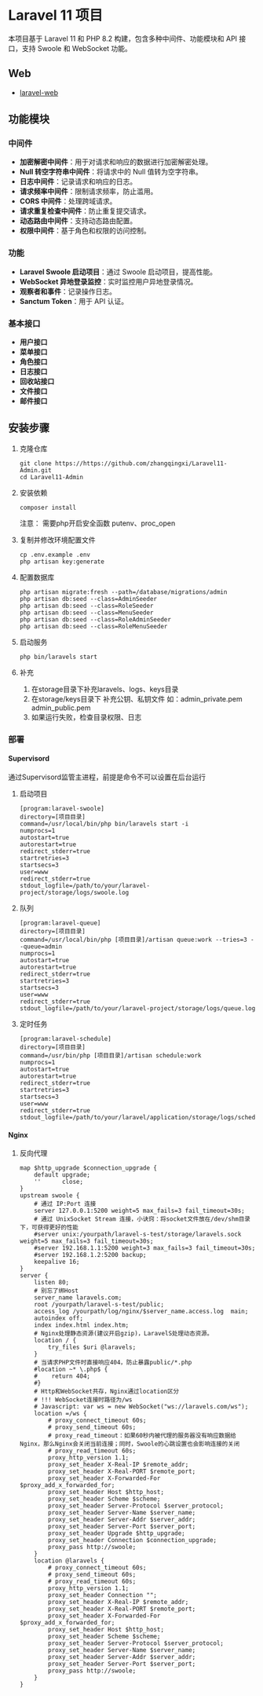 # Laravel 11 项目

本项目基于 Laravel 11 和 PHP 8.2 构建，包含多种中间件、功能模块和 API 接口，支持 Swoole 和 WebSocket 功能。

## Web
- [laravel-web](https://github.com/zhangqingxi/laravel-web)

## 功能模块

### 中间件

- **加密解密中间件**：用于对请求和响应的数据进行加密解密处理。
- **Null 转空字符串中间件**：将请求中的 Null 值转为空字符串。
- **日志中间件**：记录请求和响应的日志。
- **请求频率中间件**：限制请求频率，防止滥用。
- **CORS 中间件**：处理跨域请求。
- **请求重复检查中间件**：防止重复提交请求。
- **动态路由中间件**：支持动态路由配置。
- **权限中间件**：基于角色和权限的访问控制。

### 功能

- **Laravel Swoole 启动项目**：通过 Swoole 启动项目，提高性能。
- **WebSocket 异地登录监控**：实时监控用户异地登录情况。
- **观察者和事件**：记录操作日志。
- **Sanctum Token**：用于 API 认证。

### 基本接口

- **用户接口**
- **菜单接口**
- **角色接口**
- **日志接口**
- **回收站接口**
- **文件接口**
- **邮件接口**

## 安装步骤

1. 克隆仓库
    ```
    git clone https://https://github.com/zhangqingxi/Laravel11-Admin.git
    cd Laravel11-Admin
   
2. 安装依赖
    ```
    composer install
   ```
    注意：
    需要php开启安全函数 putenv、proc_open
3. 复制并修改环境配置文件
    ```
    cp .env.example .env
    php artisan key:generate
   ```

4. 配置数据库
    ```
    php artisan migrate:fresh --path=/database/migrations/admin
    php artisan db:seed --class=AdminSeeder
    php artisan db:seed --class=RoleSeeder
    php artisan db:seed --class=MenuSeeder
    php artisan db:seed --class=RoleAdminSeeder
    php artisan db:seed --class=RoleMenuSeeder
   ```

5. 启动服务
    ```
    php bin/laravels start
   ```

6. 补充
   1. 在storage目录下补充laravels、logs、keys目录
   2. 在storage/keys目录下 补充公钥、私钥文件 
   如：admin_private.pem admin_public.pem
   3. 如果运行失败，检查目录权限、日志

###  部署
#### Supervisord
通过Supervisord监管主进程，前提是命令不可以设置在后台运行
1. 启动项目
    ```
    [program:laravel-swoole]
    directory=[项目目录]
    command=/usr/local/bin/php bin/laravels start -i
    numprocs=1
    autostart=true
    autorestart=true
    redirect_stderr=true
    startretries=3
    startsecs=3
    user=www
    redirect_stderr=true
    stdout_logfile=/path/to/your/laravel-project/storage/logs/swoole.log
    ```

2. 队列
    ```
    [program:laravel-queue]
    directory=[项目目录]
    command=/usr/local/bin/php [项目目录]/artisan queue:work --tries=3 --queue=admin
    numprocs=1
    autostart=true
    autorestart=true
    redirect_stderr=true
    startretries=3
    startsecs=3
    user=www
    redirect_stderr=true
    stdout_logfile=/path/to/your/laravel-project/storage/logs/queue.log
    ```

3. 定时任务
    ```
    [program:laravel-schedule]
    directory=[项目目录]
    command=/usr/bin/php [项目目录]/artisan schedule:work
    numprocs=1
    autostart=true
    autorestart=true
    redirect_stderr=true
    startretries=3
    startsecs=3
    user=www
    redirect_stderr=true
    stdout_logfile=/path/to/your/laravel/application/storage/logs/schedule.log
    ```

#### Nginx
1. 反向代理
    ```
    map $http_upgrade $connection_upgrade {
        default upgrade;
        ''      close;
    }
    upstream swoole {
        # 通过 IP:Port 连接
        server 127.0.0.1:5200 weight=5 max_fails=3 fail_timeout=30s;
        # 通过 UnixSocket Stream 连接，小诀窍：将socket文件放在/dev/shm目录下，可获得更好的性能
        #server unix:/yourpath/laravel-s-test/storage/laravels.sock weight=5 max_fails=3 fail_timeout=30s;
        #server 192.168.1.1:5200 weight=3 max_fails=3 fail_timeout=30s;
        #server 192.168.1.2:5200 backup;
        keepalive 16;
    }
    server {
        listen 80;
        # 别忘了绑Host
        server_name laravels.com;
        root /yourpath/laravel-s-test/public;
        access_log /yourpath/log/nginx/$server_name.access.log  main;
        autoindex off;
        index index.html index.htm;
        # Nginx处理静态资源(建议开启gzip)，LaravelS处理动态资源。
        location / {
            try_files $uri @laravels;
        }
        # 当请求PHP文件时直接响应404，防止暴露public/*.php
        #location ~* \.php$ {
        #    return 404;
        #}
        # Http和WebSocket共存，Nginx通过location区分
        # !!! WebSocket连接时路径为/ws
        # Javascript: var ws = new WebSocket("ws://laravels.com/ws");
        location =/ws {
            # proxy_connect_timeout 60s;
            # proxy_send_timeout 60s;
            # proxy_read_timeout：如果60秒内被代理的服务器没有响应数据给Nginx，那么Nginx会关闭当前连接；同时，Swoole的心跳设置也会影响连接的关闭
            # proxy_read_timeout 60s;
            proxy_http_version 1.1;
            proxy_set_header X-Real-IP $remote_addr;
            proxy_set_header X-Real-PORT $remote_port;
            proxy_set_header X-Forwarded-For $proxy_add_x_forwarded_for;
            proxy_set_header Host $http_host;
            proxy_set_header Scheme $scheme;
            proxy_set_header Server-Protocol $server_protocol;
            proxy_set_header Server-Name $server_name;
            proxy_set_header Server-Addr $server_addr;
            proxy_set_header Server-Port $server_port;
            proxy_set_header Upgrade $http_upgrade;
            proxy_set_header Connection $connection_upgrade;
            proxy_pass http://swoole;
        }
        location @laravels {
            # proxy_connect_timeout 60s;
            # proxy_send_timeout 60s;
            # proxy_read_timeout 60s;
            proxy_http_version 1.1;
            proxy_set_header Connection "";
            proxy_set_header X-Real-IP $remote_addr;
            proxy_set_header X-Real-PORT $remote_port;
            proxy_set_header X-Forwarded-For $proxy_add_x_forwarded_for;
            proxy_set_header Host $http_host;
            proxy_set_header Scheme $scheme;
            proxy_set_header Server-Protocol $server_protocol;
            proxy_set_header Server-Name $server_name;
            proxy_set_header Server-Addr $server_addr;
            proxy_set_header Server-Port $server_port;
            proxy_pass http://swoole;
        }
    }
    ```
